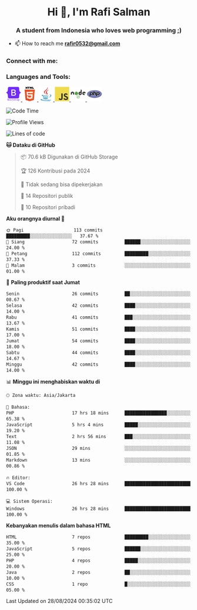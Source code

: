 <h1 align="center">Hi 👋, I'm Rafi Salman</h1>
<h3 align="center">A student from Indonesia who loves web programming ;)</h3>

- 📫 How to reach me **rafir0532@gmail.com**

<h3 align="left">Connect with me:</h3>
<p align="left">
</p>

<h3 align="left">Languages and Tools:</h3>
<p align="left"> <a href="https://getbootstrap.com" target="_blank" rel="noreferrer"> <img src="https://raw.githubusercontent.com/devicons/devicon/master/icons/bootstrap/bootstrap-plain-wordmark.svg" alt="bootstrap" width="40" height="40"/> </a> <a href="https://www.w3.org/html/" target="_blank" rel="noreferrer"> <img src="https://raw.githubusercontent.com/devicons/devicon/master/icons/html5/html5-original-wordmark.svg" alt="html5" width="40" height="40"/> </a> <a href="https://www.java.com" target="_blank" rel="noreferrer"> <img src="https://raw.githubusercontent.com/devicons/devicon/master/icons/java/java-original.svg" alt="java" width="40" height="40"/> </a> <a href="https://developer.mozilla.org/en-US/docs/Web/JavaScript" target="_blank" rel="noreferrer"> <img src="https://raw.githubusercontent.com/devicons/devicon/master/icons/javascript/javascript-original.svg" alt="javascript" width="40" height="40"/> </a> <a href="https://nodejs.org" target="_blank" rel="noreferrer"> <img src="https://raw.githubusercontent.com/devicons/devicon/master/icons/nodejs/nodejs-original-wordmark.svg" alt="nodejs" width="40" height="40"/> </a> <a href="https://www.php.net" target="_blank" rel="noreferrer"> <img src="https://raw.githubusercontent.com/devicons/devicon/master/icons/php/php-original.svg" alt="php" width="40" height="40"/> </a> </p>

<!--START_SECTION:waka-->
![Code Time](http://img.shields.io/badge/Code%20Time-70%20hrs%2043%20mins-blue)

![Profile Views](http://img.shields.io/badge/Profil%20dilihat-0-blue)

![Lines of code](https://img.shields.io/badge/Sejak%20Hello%20World%20aku%20telah%20menulis-471.5%20thousand%20baris%20kode-blue)

**🐱 Dataku di GitHub** 

> 📦 70.6 kB Digunakan di GitHub Storage 
 > 
> 🏆 126 Kontribusi pada 2024
 > 
> 🚫 Tidak sedang bisa dipekerjakan
 > 
> 📜 14 Repositori publik 
 > 
> 🔑 10 Repositori pribadi 
 > 
**Aku orangnya diurnal 🐤** 

```text
🌞 Pagi                   113 commits         █████████░░░░░░░░░░░░░░░░   37.67 % 
🌆 Siang                  72 commits          ██████░░░░░░░░░░░░░░░░░░░   24.00 % 
🌃 Petang                 112 commits         █████████░░░░░░░░░░░░░░░░   37.33 % 
🌙 Malam                  3 commits           ░░░░░░░░░░░░░░░░░░░░░░░░░   01.00 % 
```
📅 **Paling produktif saat Jumat** 

```text
Senin                    26 commits          ██░░░░░░░░░░░░░░░░░░░░░░░   08.67 % 
Selasa                   42 commits          ████░░░░░░░░░░░░░░░░░░░░░   14.00 % 
Rabu                     41 commits          ███░░░░░░░░░░░░░░░░░░░░░░   13.67 % 
Kamis                    51 commits          ████░░░░░░░░░░░░░░░░░░░░░   17.00 % 
Jumat                    54 commits          ████░░░░░░░░░░░░░░░░░░░░░   18.00 % 
Sabtu                    44 commits          ████░░░░░░░░░░░░░░░░░░░░░   14.67 % 
Minggu                   42 commits          ████░░░░░░░░░░░░░░░░░░░░░   14.00 % 
```


📊 **Minggu ini menghabiskan waktu di** 

```text
🕑︎ Zona waktu: Asia/Jakarta

💬 Bahasa: 
PHP                      17 hrs 18 mins      ████████████████░░░░░░░░░   65.38 % 
JavaScript               5 hrs 4 mins        █████░░░░░░░░░░░░░░░░░░░░   19.20 % 
Text                     2 hrs 56 mins       ███░░░░░░░░░░░░░░░░░░░░░░   11.08 % 
JSON                     29 mins             ░░░░░░░░░░░░░░░░░░░░░░░░░   01.85 % 
Markdown                 13 mins             ░░░░░░░░░░░░░░░░░░░░░░░░░   00.86 % 

🔥 Editor: 
VS Code                  26 hrs 28 mins      █████████████████████████   100.00 % 

💻 Sistem Operasi: 
Windows                  26 hrs 28 mins      █████████████████████████   100.00 % 
```

**Kebanyakan menulis dalam bahasa HTML** 

```text
HTML                     7 repos             █████████░░░░░░░░░░░░░░░░   35.00 % 
JavaScript               5 repos             ██████░░░░░░░░░░░░░░░░░░░   25.00 % 
PHP                      4 repos             █████░░░░░░░░░░░░░░░░░░░░   20.00 % 
Java                     2 repos             ██░░░░░░░░░░░░░░░░░░░░░░░   10.00 % 
CSS                      1 repo              █░░░░░░░░░░░░░░░░░░░░░░░░   05.00 % 
```




 Last Updated on 28/08/2024 00:35:02 UTC
<!--END_SECTION:waka-->
